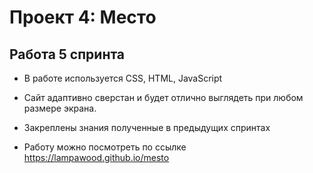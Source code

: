 # Проект 4: Место

## Работа 5 спринта

* В работе используется CSS, HTML, JavaScript

* Сайт адаптивно сверстан и будет отлично выглядеть при любом размере экрана. 
* Закреплены знания полученные в предыдущих спринтах

* Работу можно посмотреть по ссылке https://lampawood.github.io/mesto